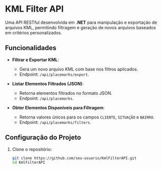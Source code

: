 # **KML Filter API**

Uma API RESTful desenvolvida em **.NET** para manipulação e exportação de arquivos KML, permitindo filtragem e geração de novos arquivos baseados em critérios personalizados.

## **Funcionalidades**

- **Filtrar e Exportar KML**:
  - Gera um novo arquivo KML com base nos filtros aplicados.
  - Endpoint: `/api/placemarks/export`.

- **Listar Elementos Filtrados (JSON)**:
  - Retorna elementos filtrados no formato JSON.
  - Endpoint: `/api/placemarks`.

- **Obter Elementos Disponíveis para Filtragem**:
  - Retorna valores únicos para os campos `CLIENTE`, `SITUAÇÃO` e `BAIRRO`.
  - Endpoint: `/api/placemarks/filters`.

## **Configuração do Projeto**

1. Clone o repositório:
   ```bash
   git clone https://github.com/seu-usuario/KmlFilterAPI.git
   cd KmlFilterAPI

